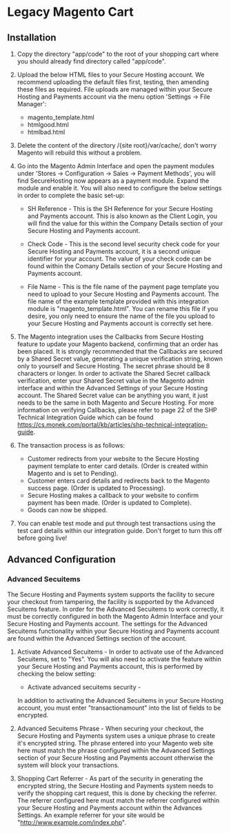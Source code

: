 # Legacy Magento Cart

## Installation


1.	Copy the directory "app/code" to the root of your shopping cart where you should already find directory called "app/code".

2.	Upload the below HTML files to your Secure Hosting account. We recommend uploading the default files first, testing,
	then amending these files as required. File uploads are managed within your Secure Hosting	and Payments account via 
	the menu option 'Settings -> File Manager':
	- magento_template.html
	- htmlgood.html
	- htmlbad.html

3.	Delete the content of the directory /{site root}/var/cache/, don't worry Magento will rebuild this without a problem.
   
4.	Go into the Magento Admin Interface and open the payment modules under 'Stores -> Configuration -> Sales -> Payment Methods',
	you will find SecureHosting now appears as a payment module. Expand the module and enable it. You will also need to
	configure the below settings in order to complete the basic set-up:

	- SH Reference - This is the SH Reference for your Secure Hosting and Payments account. This is also known as the Client
		Login, you will find the value for this within the Company Details section of your Secure Hosting and Payments account.

	- Check Code - This is the second level security check code for your Secure Hosting and Payments account, it is a second
		unique identifier for your account. The value of your check code can be found within the Comany Details 
		section of your Secure Hosting and Payments account.

	- File Name - This is the file name of the payment page template you need to upload to your Secure Hosting and Payments account. The file name of the example template provided with this integration module is 
		"magento_template.html". You can rename this file if you desire, you only need to ensure the name of the file you upload to your Secure Hosting and Payments account is correctly set here.

5. The Magento integration uses the Callbacks from Secure Hosting feature to update your Magento backend, confirming that an order has been placed. It is strongly recommended that the Callbacks are secured by a Shared Secret value, generating a unique verification string, known only to yourself and Secure Hosting. The secret phrase should be 8 characters or longer. In order to activate the Shared Secret callback verification, enter your Shared Secret value in the Magento admin interface and within the Advanced Settings of your Secure Hosting account. The Shared Secret value can be anything you want, it just needs to be the same in both Magento and Secure Hosting. For more information on verifying Callbacks, please refer to page 22 of the SHP Technical Integration Guide which can be found https://cs.monek.com/portal/kb/articles/shp-technical-integration-guide.

6.  The transaction process is as follows:
	- Customer redirects from your website to the Secure Hosting payment template to enter card details. (Order is created within Magento and is set to Pending).
	- Customer enters card details and redirects back to the Magento success page. (Order is updated to Processing).
	- Secure Hosting makes a callback to your website to confirm payment has been made. (Order is updated to Complete).
	- Goods can now be shipped.

7.	You can enable test mode and put through test transactions using the test card details within our integration guide. Don't forget to turn this off before going live!



## Advanced Configuration

### Advanced Secuitems


The Secure Hosting and Payments system supports the facility to secure your checkout from tampering, the facility is supported
by the Advanced Secuitems feature. In order for the Advanced Secuitems to work correctly, it must be correctly configured in
both the Magento Admin Interface and your Secure Hosting and Payments account. The settings for the Advanced Secuitems functionality
within your Secure Hosting and Payments account are found within the Advanced Settings section of the account.

1.	Activate Advanced Secuitems - In order to activate use of the Advanced Secuitems, set to "Yes". You will also need to activate
		the feature within your Secure Hosting and Payments account, this is performed by checking the below setting: 
	- Activate advanced secuitems security -
	
	In addition to activating the Advanced Secuitems in your Secure Hosting account, you must enter "transactionamount" into the list of fields to be encrypted.
	
2.	Advanced Secuitems Phrase - When securing your checkout, the Secure Hosting and Payments system uses a unique phrase to create it's
		encrypted string. The phrase entered into your Magento web site here must match the phrase configured within the Advanced Settings section
		of your Secure Hosting and Payments account otherwise the system will block your transactions.
	
3.	Shopping Cart Referrer - As part of the security in generating the encrypted string, the Secure Hosting and Payments system needs to verify the
		shopping cart request, this is done by checking the referrer. The referrer configured here must match the referrer configured within your
		Secure Hosting and Payments account within the Advances Settings. An example referrer for your site would be "http://www.example.com/index.php".

